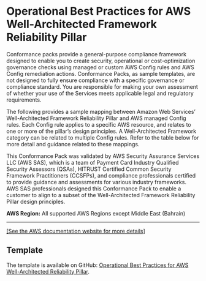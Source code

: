 # Operational Best Practices for AWS Well\-Architected Framework Reliability Pillar<a name="operational-best-practices-for-wa-Reliability-Pillar"></a>

Conformance packs provide a general\-purpose compliance framework designed to enable you to create security, operational or cost\-optimization governance checks using managed or custom AWS Config rules and AWS Config remediation actions\. Conformance Packs, as sample templates, are not designed to fully ensure compliance with a specific governance or compliance standard\. You are responsible for making your own assessment of whether your use of the Services meets applicable legal and regulatory requirements\.

The following provides a sample mapping between Amazon Web Services’ Well\-Architected Framework Reliability Pillar and AWS managed Config rules\. Each Config rule applies to a specific AWS resource, and relates to one or more of the pillar’s design principles\. A Well\-Architected Framework category can be related to multiple Config rules\. Refer to the table below for more detail and guidance related to these mappings\.

This Conformance Pack was validated by AWS Security Assurance Services LLC \(AWS SAS\), which is a team of Payment Card Industry Qualified Security Assessors \(QSAs\), HITRUST Certified Common Security Framework Practitioners \(CCSFPs\), and compliance professionals certified to provide guidance and assessments for various industry frameworks\. AWS SAS professionals designed this Conformance Pack to enable a customer to align to a subset of the Well\-Architected Framework Reliability Pillar design principles\.

**AWS Region:** All supported AWS Regions except Middle East \(Bahrain\)


****  
[\[See the AWS documentation website for more details\]](http://docs.aws.amazon.com/config/latest/developerguide/operational-best-practices-for-wa-Reliability-Pillar.html)

## Template<a name="wa-Reliability-Pillar-conformance-pack-sample"></a>

The template is available on GitHub: [Operational Best Practices for AWS Well\-Architected Reliability Pillar](https://github.com/awslabs/aws-config-rules/blob/master/aws-config-conformance-packs/Operational-Best-Practices-for-AWS-Well-Architected-Reliability-Pillar.yaml)\.